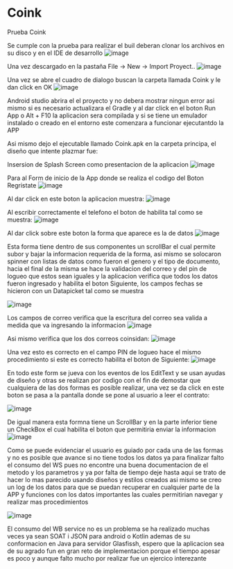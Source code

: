 # Coink
Prueba Coink

Se cumple con la prueba para realizar el buil deberan clonar los archivos en su disco y en el IDE de desarrollo 
![image](https://user-images.githubusercontent.com/104405326/166085330-d817023c-412d-44b0-bdda-ee26c917a0b9.png)

Una vez descargado en la pastaña File -> New -> Import Proyect..
![image](https://user-images.githubusercontent.com/104405326/166085392-f40c1524-6ec1-4751-968e-6df6c258ccd8.png)

Una vez se abre el cuadro de dialogo buscan la carpeta llamada Coink y le dan click en OK
![image](https://user-images.githubusercontent.com/104405326/166085426-3bfe3bf4-2f67-4730-91ec-747ad3ee332a.png)

Android studio abrira el el proyecto y no debera mostrar ningun error asi mismo si es necesario actualizara el Gradle y al dar click en el boton
Run App o Alt + F10 la aplicacion sera compilada y si se tiene  un emulador instalado o creado en el entorno este comenzara a 
funcionar ejecutantdo la APP

Asi mismo dejo el ejecutable llamado Coink.apk en la carpeta principa, el diseño que intente plazmar fue:

Insersion de Splash Screen como presentacion de la aplicacion
![image](https://user-images.githubusercontent.com/104405326/166085645-325ac43a-b73c-451e-b91d-73c87338ea15.png)

Para al Form de inicio de la App donde se realiza el codigo del Boton Regristate
![image](https://user-images.githubusercontent.com/104405326/166085689-754046e8-5e67-4f6f-95a1-b696cf3a9da8.png)

Al dar click en este boton la aplicacion muestra:
![image](https://user-images.githubusercontent.com/104405326/166085798-637332a6-0128-4bb8-be2e-5486296e2edb.png)

Al escribir correctamente el telefono el boton de habilita tal como se muestra:
![image](https://user-images.githubusercontent.com/104405326/166085822-48edbb00-c63d-4ab0-9a7c-96211acf70e4.png)

Al dar click sobre este boton la forma que aparece es la de datos 
![image](https://user-images.githubusercontent.com/104405326/166085832-25954c54-5c63-45e0-8094-badaa231c3a6.png)

Esta forma tiene dentro de sus componentes un scrollBar el cual permite subor y bajar la informacion requerida de la forma, asi mismo 
se solocaron spinner con listas de datos como fueron el genero y el tipo de documento, hacia el final de la misma
se hace la validacion del correo y del pin de logueo que estos sean iguales y la aplicacion verifica que todos los datos
fueron ingresado y habilita el boton Siguiente, los campos fechas se hicieron con un Datapicket tal como se muestra

![image](https://user-images.githubusercontent.com/104405326/166085924-51cd6ac1-cf9a-4c04-a612-7b0d943d9f96.png)

Los campos de correo verifica que la escritura del correo sea valida a medida que va ingresando la informacion
![image](https://user-images.githubusercontent.com/104405326/166085965-05a7d51f-ba19-45fb-98e8-36ebb029fb5d.png)

Asi mismo verifica que los dos correos coinsidan:
![image](https://user-images.githubusercontent.com/104405326/166086000-0ed34a80-9e10-4cb6-bf56-462f569d0d4b.png)

Una vez esto es correcto en el campo PIN de logueo hace el mismo procedimiento si este es correcto habilita el boton de Siguiente:
![image](https://user-images.githubusercontent.com/104405326/166086040-5f6d1dff-58a5-4349-a7c5-f41cb73e669c.png)

En todo este form se jueva con los eventos de los EditText y se usan ayudas de diseño y otras se realizan por codigo 
con el fin de demostar que cualquiera de las dos formas es posible realizar, una vez se da click en este boton se pasa 
a la pantalla donde se pone al usuario a leer el contrato:

![image](https://user-images.githubusercontent.com/104405326/166086093-7b6d1c19-cdeb-45e4-b2db-80a82ea3e76d.png)

De igual manera esta formna tiene un ScrollBar y en la parte inferior tiene un CheckBox el cual habilita el boton que permitiria enviar la informacion
![image](https://user-images.githubusercontent.com/104405326/166086130-446b2a88-274f-4023-9ca1-de48898d2c5a.png)

Como se puede evidenciar el usuario es guiado por cada una de las formas y no es posible que avance si no tiene todos los datos ya para finalizar falto
el consumo del WS pues no encontre una buena documentacion de el metodo y los parametros y ya por falta de tiempo deje hasta aqui 
se trato de hacer lo mas parecido usando diseños y estilos creados asi mismo se creo un log de los datos para que se puedan recuperar en cualquier parte de la APP
y funciones con los datos importantes las cuales permitirian navegar y realizar mas procedimientos

![image](https://user-images.githubusercontent.com/104405326/166086216-0a866887-b242-4447-b9c3-3512e7bdb147.png)

El consumo del WB service no es un problema se ha realizado muchas veces ya sean SOAT i JSON para android o Kotlin ademas de su conformacion en Java para servidor 
Glasfissh, espero que la aplicacion sea de su agrado fun en gran reto de implementacion porque el tiempo apesar es poco y aunque falto mucho por realizar fue 
un ejercico interezante




